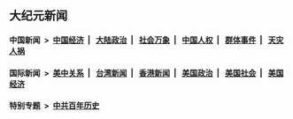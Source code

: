 ## 大纪元新闻

#### 中国新闻 &nbsp;>&nbsp; [中国经济](indexes/ncid283/README.md?07310845) &nbsp;| &nbsp; [大陆政治](indexes/ncid277/README.md?07310845) &nbsp;| &nbsp; [社会万象](indexes/ncid282/README.md?07310845) &nbsp;| &nbsp; [中国人权](indexes/ncid278/README.md?07310845) &nbsp;| &nbsp; [群体事件](indexes/ncid279/README.md?07310845) &nbsp;| &nbsp; [天灾人祸](indexes/ncid280/README.md?07310845)

#### 国际新闻 &nbsp;>&nbsp; [美中关系](indexes/nf1412576/README.md?07310845) &nbsp;| &nbsp; [台湾新闻](indexes/ncid1349361/README.md?07310845) &nbsp;| &nbsp; [香港新闻](indexes/ncid1349362/README.md?07310845) &nbsp;| &nbsp; [美国政治](indexes/ncid1078159/README.md?07310845) &nbsp;| &nbsp; [美国社会](indexes/ncid1078160/README.md?07310845) &nbsp;| &nbsp; [美国经济](indexes/ncid1078158/README.md?07310845)

#### 特别专题 &nbsp;>&nbsp; [中共百年历史](https://github.com/epoch-news/epoch-special/blob/master/README.md?07310845)  
